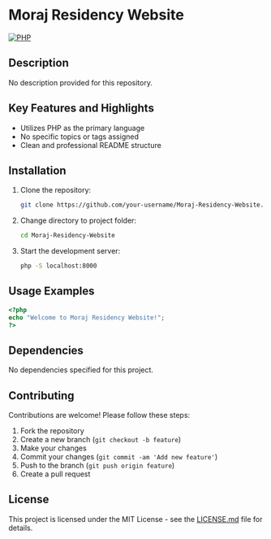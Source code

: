 # Moraj Residency Website

[![PHP](https://img.shields.io/badge/PHP-Primary%20Language-blue)](https://www.php.net/)

## Description

No description provided for this repository.

## Key Features and Highlights
- Utilizes PHP as the primary language
- No specific topics or tags assigned
- Clean and professional README structure

## Installation

1. Clone the repository: 
   ```bash
   git clone https://github.com/your-username/Moraj-Residency-Website.git
   ```
2. Change directory to project folder:
   ```bash
   cd Moraj-Residency-Website
   ```
3. Start the development server:
   ```bash
   php -S localhost:8000
   ```

## Usage Examples

```php
<?php
echo "Welcome to Moraj Residency Website!";
?>
```

## Dependencies

No dependencies specified for this project.

## Contributing

Contributions are welcome! Please follow these steps:
1. Fork the repository
2. Create a new branch (`git checkout -b feature`)
3. Make your changes
4. Commit your changes (`git commit -am 'Add new feature'`)
5. Push to the branch (`git push origin feature`)
6. Create a pull request

## License

This project is licensed under the MIT License - see the [LICENSE.md](LICENSE.md) file for details.
